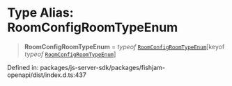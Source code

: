 # Type Alias: RoomConfigRoomTypeEnum

> **RoomConfigRoomTypeEnum** = *typeof* [`RoomConfigRoomTypeEnum`](../variables/RoomConfigRoomTypeEnum.md)\[keyof *typeof* [`RoomConfigRoomTypeEnum`](../variables/RoomConfigRoomTypeEnum.md)\]

Defined in: packages/js-server-sdk/packages/fishjam-openapi/dist/index.d.ts:437
